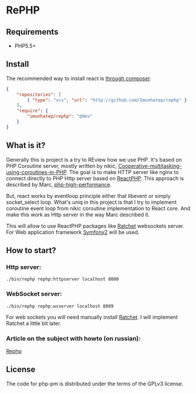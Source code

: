 # RePHP

Requirements
------------

* PHP5.5+

## Install

The recommended way to install react is [through composer](http://getcomposer.org).

```JSON
{
    "repositories": [
        { "type": "vcs", "url": "http://github.com/Imunhatep/rephp" }
    ],
    "require": {
        "imunhatep/rephp": "@dev"
    }
}
```

## What is it?

Generally this is project is a try to REview how we use PHP. It's based on PHP Coroutine server, mostly written by nikic,  [Cooperative-multitasking-using-coroutines-in-PHP](http://nikic.github.io/2012/12/22/Cooperative-multitasking-using-coroutines-in-PHP.html).
The goal is to make HTTP server like nginx to connect directly to PHP Http server based on [ReactPHP](http://reactphp.org/). This approach is described by Marc, [php-high-performance](http://marcjschmidt.de/blog/2014/02/08/php-high-performance.html).

But, react works by eventloop principle either that libevent or simply socket_select loop. What's uniq in this project is that I try to implement coroutine event loop from nikic coroutine implementation to React core. And make this work as Http server in the way Marc described it.

This will allow to use ReactPHP packages like [Ratchet](http://socketo.me/) websockets server.
For Web application framework [Symfony2](http://symfony.com) will be used.

## How to start?

### Http server:
```
./bin/rephp rephp:httpserver localhost 8080
```


### WebSocket server:
```
./bin/rephp rephp:wsserver localhost 8089
```

For web sockets you will need manually install [Ratchet](http://socketo.me/). I will implement Ratchet a little bit later.

### Article on the subject with howto (on russian):
[Rephp](http://habrahabr.ru/post/220393/)

## License
The code for php-pm is distributed under the terms of the GPLv3 license.
